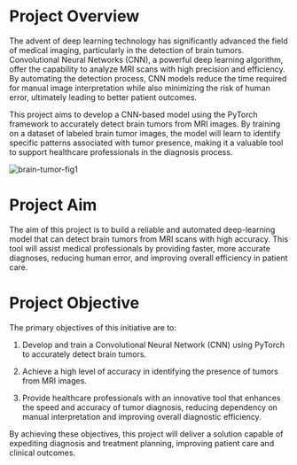 # Project Overview
The advent of deep learning technology has significantly advanced the field of medical imaging, particularly in the detection of brain tumors. Convolutional Neural Networks (CNN), a powerful deep learning algorithm, offer the capability to analyze MRI scans with high precision and efficiency. By automating the detection process, CNN models reduce the time required for manual image interpretation while also minimizing the risk of human error, ultimately leading to better patient outcomes.

This project aims to develop a CNN-based model using the PyTorch framework to accurately detect brain tumors from MRI images. By training on a dataset of labeled brain tumor images, the model will learn to identify specific patterns associated with tumor presence, making it a valuable tool to support healthcare professionals in the diagnosis process.


![brain-tumor-fig1](https://github.com/user-attachments/assets/f36b4bbe-0044-4dce-b04d-95391011d95e)

# Project Aim
The aim of this project is to build a reliable and automated deep-learning model that can detect brain tumors from MRI scans with high accuracy. This tool will assist medical professionals by providing faster, more accurate diagnoses, reducing human error, and improving overall efficiency in patient care.

# Project Objective
The primary objectives of this initiative are to:

1. Develop and train a Convolutional Neural Network (CNN) using PyTorch to accurately detect brain tumors.

2. Achieve a high level of accuracy in identifying the presence of tumors from MRI images.

3. Provide healthcare professionals with an innovative tool that enhances the speed and accuracy of tumor diagnosis, reducing dependency on manual interpretation and improving overall diagnostic efficiency.

By achieving these objectives, this project will deliver a solution capable of expediting diagnosis and treatment planning, improving patient care and clinical outcomes.
